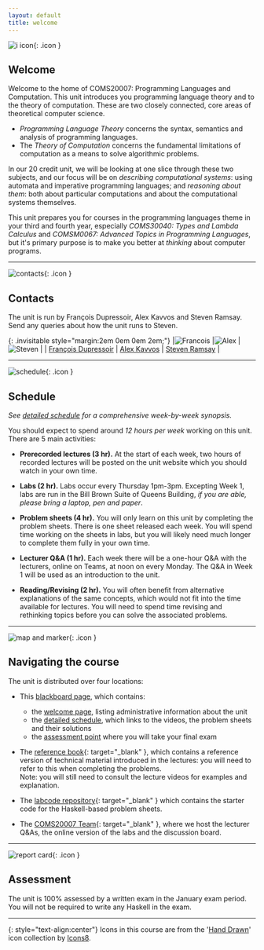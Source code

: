 ```yaml
---
layout: default
title: welcome
---
```


![i icon](assets/icons8-info-100.png){: .icon }
## Welcome

Welcome to the home of COMS20007: Programming Languages and Computation.  This unit introduces you programming language theory and to the theory of computation.  These are two closely connected, core areas of theoretical computer science.

* *Programming Language Theory* concerns the syntax, semantics and analysis of programming languages.
* The *Theory of Computation* concerns the fundamental limitations of computation as a means to solve algorithmic problems.

In our 20 credit unit, we will be looking at one slice through these two subjects, and our focus will be on *describing computational systems*: using automata and imperative programming languages; and *reasoning about them*: both about particular computations and about the computational systems themselves.  

This unit prepares you for courses in the programming languages theme in your third and fourth year, especially *COMS30040: Types and Lambda Calculus* and *COMSM0067: Advanced Topics in Programming Languages*, but it's primary purpose is to make you better at *thinking* about computer programs.

* * *

![contacts](assets/icons8-smartphone-tablet-100.png){: .icon }
## Contacts

The unit is run by François Dupressoir, Alex Kavvos and Steven Ramsay.  Send any queries about how the unit runs to Steven.

{: .invisitable style="margin:2em 0em 0em 2em;"}
|![Francois](Francois.jpg) |![Alex](Alex.jpg) |![Steven](wbc.jpg)  |
| [François Dupressoir][1] | [Alex Kavvos][2] | [Steven Ramsay][3] |

[1]: https://fdupress.net/
[2]: https://www.lambdabetaeta.eu
[3]: https://stersay.github.io


* * *

![schedule](assets/icons8-schedule-100.png){: .icon }
## Schedule

*See [detailed schedule](schedule.html) for a comprehensive week-by-week synopsis.*

You should expect to spend around *12 hours per week* working on this unit.  There are 5 main activities:

  * __Prerecorded lectures (3 hr).__ At the start of each week, two hours of recorded lectures will be posted on the unit website which you should watch in your own time.

  * __Labs (2 hr).__  Labs occur every Thursday 1pm-3pm.  Excepting Week 1, labs are run in the Bill Brown Suite of Queens Building, *if you are able, please bring a laptop, pen and paper*.

  * __Problem sheets (4 hr).__ You will only learn on this unit by completing the problem sheets.  There is one sheet released each week.  You will spend time working on the sheets in labs, but you will likely need much longer to complete them fully in your own time.

  * __Lecturer Q&A (1 hr).__ Each week there will be a one-hour Q&A with the lecturers, online on Teams, at noon on every Monday.  The Q&A in Week 1 will be used as an introduction to the unit.

  * __Reading/Revising (2 hr).__  You will often benefit from alternative explanations of the same concepts, which would not fit into the time available for lectures.  You will need to spend time revising and rethinking topics before you can solve the associated problems.



* * *

![map and marker](assets/icons8-map-marker-100.png){: .icon }
## Navigating the course

The unit is distributed over four locations:

* This [blackboard page][bb], which contains:
    - the [welcome page](welcome.html), listing administrative information about the unit
    - the [detailed schedule](schedule.html), which links to the videos, the problem sheets and their solutions
    - the [assessment point](https://www.ole.bris.ac.uk/webapps/blackboard/content/listContent.jsp?course_id=_247719_1&content_id=_5949098_1&mode=reset) where you will take your final exam

* The [reference book][rf]{: target="_blank" }, which contains a reference version of technical material introduced in the lectures: you will need to refer to this when completing the problems.  
  Note: you will still need to consult the lecture videos for examples and explanation.

* The [labcode repository][lc]{: target="_blank" } which contains the starter code for the Haskell-based problem sheets.

* The [COMS20007 Team](te){: target="_blank" }, where we host the lecturer Q&As, the online version of the labs and the discussion board.

[bb]: https://www.ole.bris.ac.uk/auth-saml/saml/login?apId=_183_1&redirectUrl=https%3A%2F%2Fwww.ole.bris.ac.uk%2Fwebapps%2Fblackboard%2Fexecute%2FcourseMain%3Fcourse_id%3D_247719_1
[rf]: https://uob-coms20007.github.io/reference/
[lc]: https://github.com/uob-coms20007/labcode
[te]: https://teams.microsoft.com/l/team/19%3ahS0Pef06OellmqVUmKqPIwb23MOJI4VgBu5SaI_MBxw1%40thread.tacv2/conversations?groupId=547e6526-710c-420e-8db1-bb7cddee910d&tenantId=b2e47f30-cd7d-4a4e-a5da-b18cf1a4151b

* * *

![report card](assets/icons8-report-card-100.png){: .icon } 
## Assessment

The unit is 100% assessed by a written exam in the January exam period.  You will not be required to write any Haskell in the exam.

* * *

{: style="text-align:center"}
Icons in this course are from the '[Hand Drawn](https://icons8.com/icons/carbon-copy)' icon collection by [Icons8](https://icons8.com/).